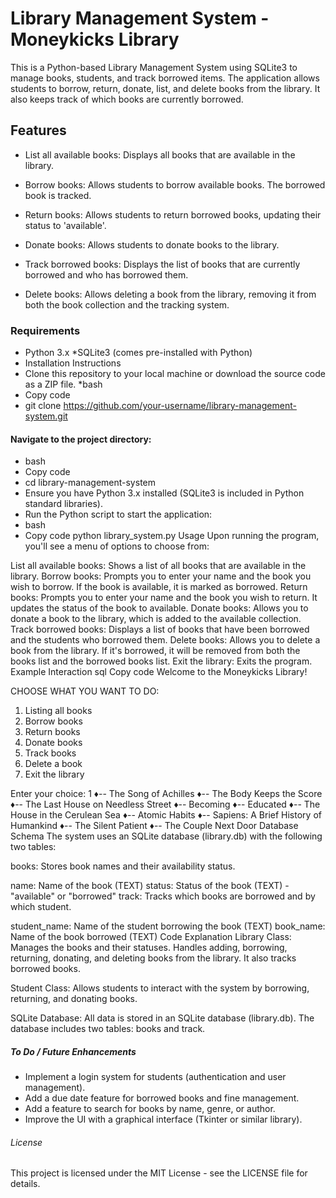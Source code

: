 # Library Management System - Moneykicks Library

This is a Python-based Library Management System using SQLite3 to manage books, students, and track borrowed items. The application allows students to borrow, return, donate, list, and delete books from the library. It also keeps track of which books are currently borrowed.

## Features
* List all available books: Displays all books that are available in the library.
* Borrow books: Allows students to borrow available books. The borrowed book is tracked.
* Return books: Allows students to return borrowed books, updating their status to 'available'.

* Donate books: Allows students to donate books to the library.
* Track borrowed books: Displays the list of books that are currently borrowed and who has borrowed them.
* Delete books: Allows deleting a book from the library, removing it from both the book collection and the tracking system.

### Requirements
* Python 3.x
*SQLite3 (comes pre-installed with Python)
* Installation Instructions
* Clone this repository to your local machine or download the source code as a ZIP file.
*bash
* Copy code
* git clone https://github.com/your-username/library-management-system.git

#### Navigate to the project directory:
* bash
* Copy code
* cd library-management-system
* Ensure you have Python 3.x installed (SQLite3 is included in Python standard libraries).
* Run the Python script to start the application:
* bash
* Copy code
python library_system.py
Usage
Upon running the program, you'll see a menu of options to choose from:

List all available books: Shows a list of all books that are available in the library.
Borrow books: Prompts you to enter your name and the book you wish to borrow. If the book is available, it is marked as borrowed.
Return books: Prompts you to enter your name and the book you wish to return. It updates the status of the book to available.
Donate books: Allows you to donate a book to the library, which is added to the available collection.
Track borrowed books: Displays a list of books that have been borrowed and the students who borrowed them.
Delete books: Allows you to delete a book from the library. If it's borrowed, it will be removed from both the books list and the borrowed books list.
Exit the library: Exits the program.
Example Interaction
sql
Copy code
Welcome to the Moneykicks Library!

CHOOSE WHAT YOU WANT TO DO:
1. Listing all books
2. Borrow books
3. Return books
4. Donate books
5. Track books
6. Delete a book
7. Exit the library

Enter your choice: 1
♦-- The Song of Achilles
♦-- The Body Keeps the Score
♦-- The Last House on Needless Street
♦-- Becoming
♦-- Educated
♦-- The House in the Cerulean Sea
♦-- Atomic Habits
♦-- Sapiens: A Brief History of Humankind
♦-- The Silent Patient
♦-- The Couple Next Door
Database Schema
The system uses an SQLite database (library.db) with the following two tables:

books: Stores book names and their availability status.

name: Name of the book (TEXT)
status: Status of the book (TEXT) - "available" or "borrowed"
track: Tracks which books are borrowed and by which student.

student_name: Name of the student borrowing the book (TEXT)
book_name: Name of the book borrowed (TEXT)
Code Explanation
Library Class: Manages the books and their statuses. Handles adding, borrowing, returning, donating, and deleting books from the library. It also tracks borrowed books.

Student Class: Allows students to interact with the system by borrowing, returning, and donating books.

SQLite Database: All data is stored in an SQLite database (library.db). The database includes two tables: books and track.

##### To Do / Future Enhancements
* Implement a login system for students (authentication and user management).
* Add a due date feature for borrowed books and fine management.
* Add a feature to search for books by name, genre, or author.
* Improve the UI with a graphical interface (Tkinter or similar library).

###### License
This project is licensed under the MIT License - see the LICENSE file for details.

